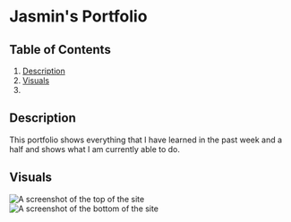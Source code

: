 # Jasmin's Portfolio



## Table of Contents
 1. [Description](#Description)
 2. [Visuals](#Visuals)
 3. 

 ## Description
 This portfolio shows everything that I have learned in the past week and a half and shows what I am currently able to do.

 ## Visuals
 ![A screenshot of the top of the site]()
 ![A screenshot of the bottom of the site]()
